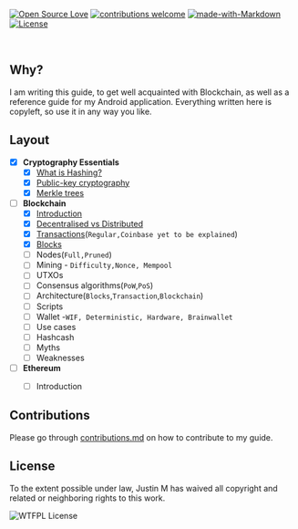 [![Open Source Love](https://badges.frapsoft.com/os/v2/open-source.svg?v=103)](https://github.com/ellerbrock/open-source-badges/)
[![contributions welcome](https://img.shields.io/badge/PRs-welcome-orange.svg?style=flat)](https://github.com/thisisjustinm/blockchain-reference/pulls)
[![made-with-Markdown](https://img.shields.io/badge/Made%20with-Markdown-steelblue.svg)](http://commonmark.org)
[![License][lic-img]][lic-link] 

[lic-link]: https://github.com/thisisjustinm/blockchain-reference/blob/master/LICENSE
[lic-img]: https://img.shields.io/badge/License-WTFPL-cadetblue.svg


<br>

## Why? 


I am writing this guide, to get well acquainted with Blockchain, as well as a reference guide for my Android application. Everything written here is copyleft, so use it in any way you like.

## Layout

* [x] **Cryptography Essentials**
  * [x] [What is Hashing?](/cryptography/what-is-hashing.md)
  * [x] [Public-key cryptography](/cryptography/public-key-cryptography.md)
  * [x] [Merkle trees](/cryptography/merkle-trees.md)
 
* [ ] **Blockchain**
  * [x] [Introduction](/blockchain/blockchain-introduction.md)
  * [x] [Decentralised vs Distributed](/blockchain/decentralised-vs-distributed.md)
  * [x] [Transactions](/blockchain/transactions.md)\(```Regular,Coinbase yet to be explained```\)
  * [x] [Blocks](/blockchain/blocks.md)
  * [ ] Nodes\(```Full,Pruned```\)
  * [ ] Mining - ```Difficulty,Nonce, Mempool```
  * [ ] UTXOs
  * [ ] Consensus algorithms\(```PoW```,```PoS```\)
  * [ ] Architecture\(```Blocks```,```Transaction```,```Blockchain```\)
  * [ ] Scripts
  * [ ] Wallet -```WIF, Deterministic, Hardware, Brainwallet```
  * [ ] Use cases
  * [ ] Hashcash
  * [ ] Myths
  * [ ] Weaknesses
  
* [ ] **Ethereum**
  * [ ] Introduction



## Contributions
Please go through [contributions.md](/contributions.md) on how to contribute to my guide.


## License

To the extent possible under law, Justin M has waived all copyright and related or neighboring rights to this work.

![WTFPL License](http://www.wtfpl.net/wp-content/uploads/2012/12/wtfpl-badge-1.png) 
